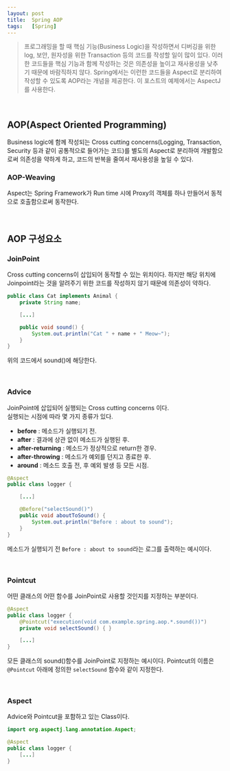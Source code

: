 ```yaml
---
layout: post
title:  Spring AOP
tags:   [Spring]
---
```


> 프로그래밍을 할 때 핵심 기능(Business Logic)을 작성하면서 디버깅을 위한 log, 보안, 원자성을 위한 Transaction 등의 코드를 작성할 일이 많이 있다. 이러한 코드들을 핵심 기능과 함께 작성하는 것은 의존성을 높이고 재사용성을 낮추기 때문에 바람직하지 않다. Spring에서는 이런한 코드들을 Aspect로 분리하여 작성할 수 있도록 AOP라는 개념을 제공한다. 이 포스트의 예제에서는 AspectJ를 사용한다.  

<br/>  

## AOP(Aspect Oriented Programming)  

Business logic에 함께 작성되는 Cross cutting concerns(Logging, Transaction, Security 등과 같이 공통적으로 들어가는 코드)를 별도의 Aspect로 분리하여 개발함으로써 의존성을 약하게 하고, 코드의 반복을 줄여서 재사용성을 높일 수 있다.    

### AOP-Weaving  

Aspect는 Spring Framework가 Run time 시에 Proxy의 객체를 하나 만들어서 동적으로 호출함으로써 동작한다.  

<br/>  

## AOP 구성요소  

### JoinPoint  

Cross cutting concerns이 삽입되어 동작할 수 있는 위치이다. 하지만 해당 위치에 Joinpoint라는 것을 알려주기 위한 코드를 작성하지 않기 때문에 의존성이 약하다.   

```java
public class Cat implements Animal {
    private String name;

    [...]

    public void sound() {
        System.out.println("Cat " + name + " Meow~");
    }
}
```  
위의 코드에서 sound()에 해당한다.  

<br/>  

### Advice  

JoinPoint에 삽입되어 실행되는 Cross cutting concerns 이다.  
실행되는 시점에 따라 몇 가지 종류가 있다.  

- __before__ : 메소드가 실행되기 전.
- __after__ : 결과에 상관 없이 메소드가 실행된 후.
- __after-returning__ : 메소드가 정상적으로 return한 경우.
- __after-throwing__ : 메소드가 예외를 던지고 종료한 후.
- __around__ : 메소드 호출 전, 후 예외 발생 등 모든 시점.

```java
@Aspect
public class logger {

    [...]

    @Before("selectSound()")
    public void aboutToSound() {
        System.out.println("Before : about to sound");
    }
}
```  

메소드가 실행되기 전 `Before : about to sound`라는 로그를 출력하는 예시이다.  

<br/>  

### Pointcut   

어떤 클래스의 어떤 함수를 JoinPoint로 사용할 것인지를 지정하는 부분이다.  
```java
@Aspect
public class logger {
    @Pointcut("execution(void com.example.spring.aop.*.sound())")
    private void selectSound() { }

    [...]
}    
```  
모든 클래스의 sound()함수를 JoinPoint로 지정하는 예시이다. Pointcut의 이름은 `@Pointcut` 아래에 정의한 `selectSound` 함수와 같이 지정한다.  

<br/>  

### Aspect  

Advice와 Pointcut을 포함하고 있는 Class이다.  

```java
import org.aspectj.lang.annotation.Aspect;

@Aspect
public class logger {
    [...]
}    
```  
